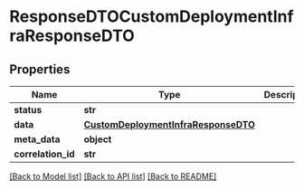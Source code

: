 # ResponseDTOCustomDeploymentInfraResponseDTO

## Properties
Name | Type | Description | Notes
------------ | ------------- | ------------- | -------------
**status** | **str** |  | [optional] 
**data** | [**CustomDeploymentInfraResponseDTO**](CustomDeploymentInfraResponseDTO.md) |  | [optional] 
**meta_data** | **object** |  | [optional] 
**correlation_id** | **str** |  | [optional] 

[[Back to Model list]](../README.md#documentation-for-models) [[Back to API list]](../README.md#documentation-for-api-endpoints) [[Back to README]](../README.md)

